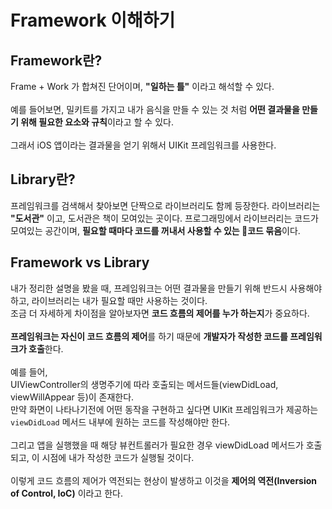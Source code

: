 # Framework 이해하기

## Framework란?
Frame + Work 가 합쳐진 단어이며, **"일하는 틀"** 이라고 해석할 수 있다.<br/><br/>
예를 들어보면, 밀키트를 가지고 내가 음식을 만들 수 있는 것 처럼 **어떤 결과물을 만들기 위해 필요한 요소와 규칙**이라고 할 수 있다.<br/><br/>
그래서 iOS 앱이라는 결과물을 얻기 위해서 UIKit 프레임워크를 사용한다.

## Library란?
프레임워크를 검색해서 찾아보면 단짝으로 라이브러리도 함께 등장한다.
라이브러리는 **"도서관"** 이고, 도서관은 책이 모여있는 곳이다. 프로그래밍에서 라이브러리는 코드가 모여있는 공간이며, **필요할 때마다 코드를 꺼내서 사용할 수 있는 코드 묶음**이다.

## Framework vs Library
내가 정리한 설명을 봤을 때, 프레임워크는 어떤 결과물을 만들기 위해 반드시 사용해야하고, 라이브러리는 내가 필요할 때만 사용하는 것이다.<br/>
조금 더 자세하게 차이점을 알아보자면 **코드 흐름의 제어를 누가 하는지**가 중요하다.<br/><br/>
**프레임워크는 자신이 코드 흐름의 제어**를 하기 때문에 **개발자가 작성한 코드를 프레임워크가 호출**한다.<br/><br/>
예를 들어,<br/>
UIViewController의 생명주기에 따라 호출되는 메서드들(viewDidLoad, viewWillAppear 등)이 존재한다.<br/>
만약 화면이 나타나기전에 어떤 동작을 구현하고 싶다면 UIKit 프레임워크가 제공하는 `viewDidLoad` 메서드 내부에 원하는 코드를 작성해야만 한다.<br/><br/>
그리고 앱을 실행했을 때 해당 뷰컨트롤러가 필요한 경우 viewDidLoad 메서드가 호출되고, 이 시점에 내가 작성한 코드가 실행될 것이다.<br/><br/>
이렇게 코드 흐름의 제어가 역전되는 현상이 발생하고 이것을 **제어의 역전(Inversion of Control, IoC)** 이라고 한다.
